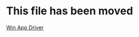 ﻿# This file has been moved

[Win App Driver](https://github.com/microsoft/WindowsTemplateStudio/blob/release/docs/UWP/testing/win-app-driver.md)

